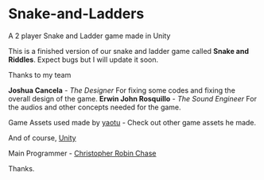 # Snake-and-Ladders
A 2 player Snake and Ladder game made in Unity

This is a finished version of our snake and ladder game called **Snake and Riddles**. Expect bugs but I will update it soon.

Thanks to my team

**Joshua Cancela** - *The Designer* For fixing some codes and fixing the overall design of the game.
**Erwin John Rosquillo** - *The Sound Engineer* For the audios and other concepts needed for the game.


Game Assets used made by [yaotu](https://yaotu.itch.io/snakes-and-ladders-board-game-assets) - Check out other game assets he made.

And of course, [Unity](https://unity.com/)

Main Programmer - [Christopher Robin Chase](https://github.com/chrischase011/)

Thanks.
